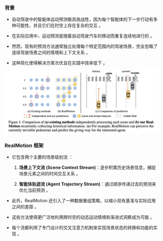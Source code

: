 ### 背景
- 自动驾驶中的智能体运动预测极具挑战性，因为每个智能体的下一步行动有多种可能性，并且它们在时空上存在复杂的交互 。
    
- 在实际应用中，运动预测是随着自动驾驶汽车的移动而重复连续地进行的 。
    
- 然而，现有的预测方法通常独立处理每个特定范围内的驾驶场景，完全忽略了连续驾驶场景之间的情境和上下文关系 。
    
- 这种简化使得解决方案次优且在实践中效率低下 。

![](assets/Pasted%20image%2020250611113538.png)


### RealMotion 框架
- 它包含两个主要的场景级别流 ：
    
    1. **场景上下文流 (Scene Context Stream)**：逐步积累历史场景信息，捕捉场景元素之间的时间交互关系 。
        
    2. **智能体轨迹流 (Agent Trajectory Stream)**：通过顺序传递过去的预测来优化当前预测 。
        
- 此外，RealMotion 还引入了一种数据重组策略，以缩小现有基准与实际应用之间的差距 。
    
- 这些方法使得更广泛地利用跨时空的动态运动情境和渐进式洞察成为可能 。
    
- 每个流都利用了专门设计的交叉注意力机制来实现场景状态的转换和功能的实现 。